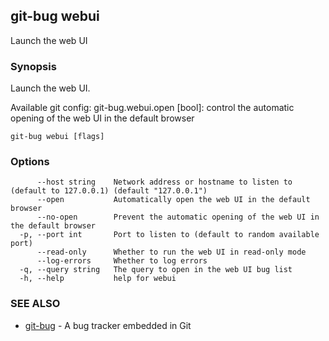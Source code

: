 ## git-bug webui

Launch the web UI

### Synopsis

Launch the web UI.

Available git config:
  git-bug.webui.open [bool]: control the automatic opening of the web UI in the default browser


```
git-bug webui [flags]
```

### Options

```
      --host string    Network address or hostname to listen to (default to 127.0.0.1) (default "127.0.0.1")
      --open           Automatically open the web UI in the default browser
      --no-open        Prevent the automatic opening of the web UI in the default browser
  -p, --port int       Port to listen to (default to random available port)
      --read-only      Whether to run the web UI in read-only mode
      --log-errors     Whether to log errors
  -q, --query string   The query to open in the web UI bug list
  -h, --help           help for webui
```

### SEE ALSO

* [git-bug](git-bug.md)	 - A bug tracker embedded in Git

